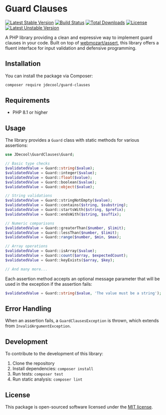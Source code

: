 # Guard Clauses

[![Latest Stable Version](https://poser.pugx.org/jdecool/guard-clauses/v/stable)](https://packagist.org/packages/jdecool/guard-clauses)
[![Build Status](https://github.com/jdecool/guard-clauses/workflows/CI/badge.svg?ref=main)](https://github.com/jdecool/guard-clauses/actions?ref=main)
[![Total Downloads](https://poser.pugx.org/jdecool/guard-clauses/downloads)](https://packagist.org/packages/jdecool/guard-clauses)
[![License](https://poser.pugx.org/jdecool/guard-clauses/license)](https://packagist.org/packages/jdecool/guard-clauses)
[![Latest Unstable Version](https://poser.pugx.org/jdecool/guard-clauses/v/unstable)](https://packagist.org/packages/jdecool/guard-clauses)

A PHP library providing a clean and expressive way to implement guard clauses in your code. Built on top of [webmozart/assert](https://github.com/webmozart/assert), this library offers a fluent interface for input validation and defensive programming.

## Installation

You can install the package via Composer:

```bash
composer require jdecool/guard-clauses
```

## Requirements

- PHP 8.1 or higher

## Usage

The library provides a `Guard` class with static methods for various assertions:

```php
use JDecool\GuardClauses\Guard;

// Basic type checks
$validatedValue = Guard::string($value);
$validatedValue = Guard::integer($value);
$validatedValue = Guard::float($value);
$validatedValue = Guard::boolean($value);
$validatedValue = Guard::object($value);

// String validations
$validatedValue = Guard::stringNotEmpty($value);
$validatedValue = Guard::contains($string, $substring);
$validatedValue = Guard::startsWith($string, $prefix);
$validatedValue = Guard::endsWith($string, $suffix);

// Numeric comparisons
$validatedValue = Guard::greaterThan($number, $limit);
$validatedValue = Guard::lessThan($number, $limit);
$validatedValue = Guard::range($number, $min, $max);

// Array operations
$validatedValue = Guard::isArray($value);
$validatedValue = Guard::count($array, $expectedCount);
$validatedValue = Guard::keyExists($array, $key);

// And many more...
```

Each assertion method accepts an optional message parameter that will be used in the exception if the assertion fails:

```php
$validatedValue = Guard::string($value, 'The value must be a string');
```

## Error Handling

When an assertion fails, a `GuardClausesException` is thrown, which extends from `InvalidArgumentException`.

## Development

To contribute to the development of this library:

1. Clone the repository
2. Install dependencies: `composer install`
3. Run tests: `composer test`
4. Run static analysis: `composer lint`

## License

This package is open-sourced software licensed under the [MIT license](LICENSE).
